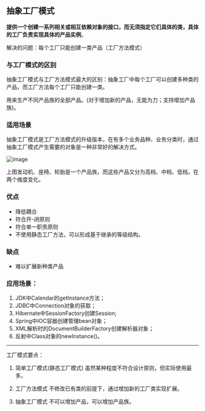## 抽象工厂模式

**提供一个创建一系列相关或相互依赖对象的接口，而无须指定它们具体的类，具体的工厂负责实现具体的产品实例**。  
  
解决的问题：每个工厂只能创建一类产品（工厂方法模式）

### 与工厂模式的区别

抽象工厂模式与工厂方法模式最大的区别：抽象工厂中每个工厂可以创建多种类的产品，而工厂方法每个工厂只能创建一类。  

用来生产不同产品族的全部产品。(对于增加新的产品，无能为力；支持增加产品族)。


### 适用场景

抽象工厂模式是工厂方法模式的升级版本，在有多个业务品种、业务分类时，通过抽象工厂模式产生需要的对象是一种非常好的解决方式。

![image](https://github.com/aixiaozi/DesignPattern/tree/master/image/car.png)


上图发动机、座椅、轮胎是一个产品族，而这些产品又分为高档、中档、低档，在两个维度变化。

### 优点
- 降低耦合
- 符合开-闭原则
- 符合单一职责原则
- 不使用静态工厂方法，可以形成基于继承的等级结构。

### 缺点
- 难以扩展新种类产品


### 应用场景：
1) JDK中Calendar的getInstance方法；
2) JDBC中Connection对象的获取；
3) Hibernate中SessionFactory创建Session;
4) Spring中IOC容器创建管理bean对象；
5) XML解析时的DocumentBuilderFactory创建解析器对象；
6) 反射中Class对象的newInstance()。


----------------- 

工厂模式要点：

1) 简单工厂模式(静态工厂模式)
   虽然某种程度不符合设计原则，但实际使用最多。

2) 工厂方法模式
   不修改已有类的前提下，通过增加新的工厂类实现扩展。

3) 抽象工厂模式
   不可以增加产品，可以增加产品族。
